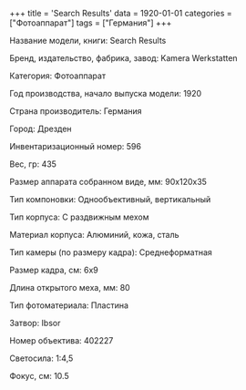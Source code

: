 +++
title = 'Search Results'
data = 1920-01-01
categories = ["Фотоаппарат"]
tags = ["Германия"]
+++

Название модели, книги: Search Results

Бренд, издательство, фабрика, завод: Kamera Werkstatten

Категория: Фотоаппарат

Год производства, начало выпуска модели: 1920

Страна производитель: Германия

Город: Дрезден

Инвентаризационный номер: 596

Вес, гр: 435

Размер аппарата  собранном виде, мм: 90x120x35

Тип компоновки: Однообъективный, вертикальный

Тип корпуса: С раздвижным мехом

Материал корпуса: Алюминий, кожа, сталь

Тип камеры (по размеру кадра): Среднеформатная

Размер кадра, см: 6x9

Длина открытого меха, мм: 80

Тип фотоматериала: Пластина

Затвор: Ibsor

Номер объектива: 402227

Светосила: 1:4,5

Фокус, см: 10.5

